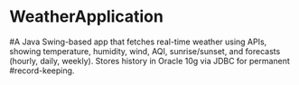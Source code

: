 # WeatherApplication
#A Java Swing-based app that fetches real-time weather using APIs, showing temperature, humidity, wind, AQI, sunrise/sunset, and forecasts (hourly, daily, weekly). Stores history in Oracle 10g via JDBC for permanent #record-keeping.
